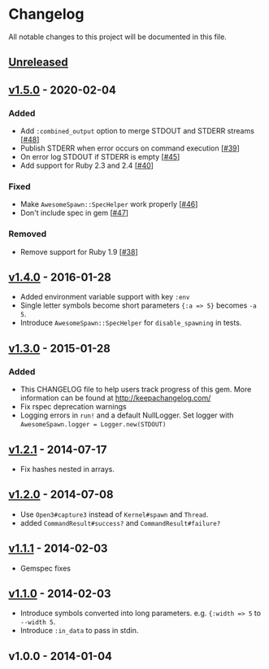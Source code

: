 # Changelog
All notable changes to this project will be documented in this file.

## [Unreleased]

## [v1.5.0] - 2020-02-04
### Added
- Add `:combined_output` option to merge STDOUT and STDERR streams [[#48](https://github.com/ManageIQ/awesome_spawn/pull/48)]
- Publish STDERR when error occurs on command execution [[#39](https://github.com/ManageIQ/awesome_spawn/pull/39)]
- On error log STDOUT if STDERR is empty [[#45](https://github.com/ManageIQ/awesome_spawn/pull/45)]
- Add support for Ruby 2.3 and 2.4 [[#40](https://github.com/ManageIQ/awesome_spawn/pull/40)]

### Fixed
- Make `AwesomeSpawn::SpecHelper` work properly [[#46](https://github.com/ManageIQ/awesome_spawn/pull/46)]
- Don't include spec in gem [[#47](https://github.com/ManageIQ/awesome_spawn/pull/47)]

### Removed
- Remove support for Ruby 1.9 [[#38](https://github.com/ManageIQ/awesome_spawn/pull/38)]

## [v1.4.0] - 2016-01-28
- Added environment variable support with key `:env`
- Single letter symbols become short parameters `{:a => 5}` becomes `-a 5`.
- Introduce `AwesomeSpawn::SpecHelper` for `disable_spawning` in tests.

## [v1.3.0] - 2015-01-28
### Added
- This CHANGELOG file to help users track progress of this gem. More information can be found at http://keepachangelog.com/
- Fix rspec deprecation warnings
- Logging errors in `run!` and a default NullLogger.  Set logger with `AwesomeSpawn.logger = Logger.new(STDOUT)`

## [v1.2.1] - 2014-07-17
- Fix hashes nested in arrays.

## [v1.2.0] - 2014-07-08
- Use `Open3#capture3` instead of `Kernel#spawn` and `Thread`.
- added `CommandResult#success?` and `CommandResult#failure?`

## [v1.1.1] - 2014-02-03
- Gemspec fixes

## [v1.1.0] - 2014-02-03
- Introduce symbols converted into long parameters. e.g. `{:width => 5` to `--width 5`.
- Introduce `:in_data` to pass in stdin.

## v1.0.0 - 2014-01-04

[Unreleased]: https://github.com/ManageIQ/awesome_spawn/compare/v1.4.0...HEAD
[v1.5.0]: https://github.com/ManageIQ/awesome_spawn/compare/v1.4.0...v1.5.0
[v1.4.0]: https://github.com/ManageIQ/awesome_spawn/compare/v1.3.0...v1.4.0
[v1.3.0]: https://github.com/ManageIQ/awesome_spawn/compare/v1.2.1...v1.3.0
[v1.2.1]: https://github.com/ManageIQ/awesome_spawn/compare/v1.2.0...v1.2.1
[v1.2.0]: https://github.com/ManageIQ/awesome_spawn/compare/v1.1.1...v1.2.0
[v1.1.1]: https://github.com/ManageIQ/awesome_spawn/compare/v1.1.0...v1.1.1
[v1.1.0]: https://github.com/ManageIQ/awesome_spawn/compare/v1.0.0...v1.1.0
